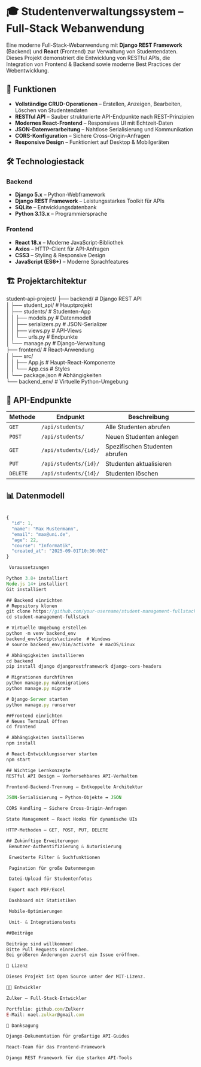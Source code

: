 # 🎓 Studentenverwaltungssystem – Full-Stack Webanwendung

Eine moderne Full-Stack-Webanwendung mit **Django REST Framework** (Backend) und **React** (Frontend) zur Verwaltung von Studentendaten.  
Dieses Projekt demonstriert die Entwicklung von RESTful APIs, die Integration von Frontend & Backend sowie moderne Best Practices der Webentwicklung.

## 🚀 Funktionen

- **Vollständige CRUD-Operationen** – Erstellen, Anzeigen, Bearbeiten, Löschen von Studentendaten  
- **RESTful API** – Sauber strukturierte API-Endpunkte nach REST-Prinzipien  
- **Modernes React-Frontend** – Responsives UI mit Echtzeit-Daten  
- **JSON-Datenverarbeitung** – Nahtlose Serialisierung und Kommunikation  
- **CORS-Konfiguration** – Sichere Cross-Origin-Anfragen  
- **Responsive Design** – Funktioniert auf Desktop & Mobilgeräten  

## 🛠️ Technologiestack

### Backend
- **Django 5.x** – Python-Webframework  
- **Django REST Framework** – Leistungsstarkes Toolkit für APIs  
- **SQLite** – Entwicklungsdatenbank  
- **Python 3.13.x** – Programmiersprache  

### Frontend
- **React 18.x** – Moderne JavaScript-Bibliothek  
- **Axios** – HTTP-Client für API-Anfragen  
- **CSS3** – Styling & Responsive Design  
- **JavaScript (ES6+)** – Moderne Sprachfeatures  

## 🏗️ Projektarchitektur
student-api-project/
├── backend/ # Django REST API  
│ ├── student_api/ # Hauptprojekt  
│ ├── students/ # Studenten-App  
│ │ ├── models.py # Datenmodell  
│ │ ├── serializers.py # JSON-Serializer  
│ │ ├── views.py # API-Views  
│ │ └── urls.py # Endpunkte  
│ └── manage.py # Django-Verwaltung  
├── frontend/ # React-Anwendung  
│ ├── src/  
│ │ ├── App.js # Haupt-React-Komponente  
│ │ └── App.css # Styles  
│ └── package.json # Abhängigkeiten  
└── backend_env/ # Virtuelle Python-Umgebung  

## 🔌 API-Endpunkte

| Methode  | Endpunkt              | Beschreibung          |
|----------|-----------------------|-----------------------|
| `GET`    | `/api/students/`      | Alle Studenten abrufen |
| `POST`   | `/api/students/`      | Neuen Studenten anlegen |
| `GET`    | `/api/students/{id}/` | Spezifischen Studenten abrufen |
| `PUT`    | `/api/students/{id}/` | Studenten aktualisieren |
| `DELETE` | `/api/students/{id}/` | Studenten löschen |

## 📊 Datenmodell

```javascript

{
  "id": 1,
  "name": "Max Mustermann",
  "email": "max@uni.de", 
  "age": 22,
  "course": "Informatik",
  "created_at": "2025-09-01T10:30:00Z"
}

 Voraussetzungen

Python 3.8+ installiert
Node.js 14+ installiert
Git installiert

## Backend einrichten
# Repository klonen
git clone https://github.com/your-username/student-management-fullstack.git
cd student-management-fullstack

# Virtuelle Umgebung erstellen
python -m venv backend_env
backend_env\Scripts\activate  # Windows
# source backend_env/bin/activate  # macOS/Linux

# Abhängigkeiten installieren
cd backend
pip install django djangorestframework django-cors-headers

# Migrationen durchführen
python manage.py makemigrations
python manage.py migrate

# Django-Server starten
python manage.py runserver

##Frontend einrichten
# Neues Terminal öffnen
cd frontend

# Abhängigkeiten installieren
npm install

# React-Entwicklungsserver starten
npm start

## Wichtige Lernkonzepte
RESTful API Design – Vorhersehbares API-Verhalten

Frontend-Backend-Trennung – Entkoppelte Architektur

JSON-Serialisierung – Python-Objekte ↔ JSON

CORS Handling – Sichere Cross-Origin-Anfragen

State Management – React Hooks für dynamische UIs

HTTP-Methoden – GET, POST, PUT, DELETE

## Zukünftige Erweiterungen
 Benutzer-Authentifizierung & Autorisierung

 Erweiterte Filter & Suchfunktionen

 Pagination für große Datenmengen

 Datei-Upload für Studentenfotos

 Export nach PDF/Excel

 Dashboard mit Statistiken

 Mobile-Optimierungen

 Unit- & Integrationstests

##Beiträge

Beiträge sind willkommen!
Bitte Pull Requests einreichen.
Bei größeren Änderungen zuerst ein Issue eröffnen.

📝 Lizenz

Dieses Projekt ist Open Source unter der MIT-Lizenz.

👨‍💻 Entwickler

Zulker – Full-Stack-Entwickler

Portfolio: github.com/Zulkerr
E-Mail: nael.zulkar@gmail.com

🙏 Danksagung

Django-Dokumentation für großartige API-Guides

React-Team für das Frontend-Framework

Django REST Framework für die starken API-Tools
